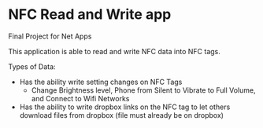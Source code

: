 NFC Read and Write app
============

Final Project for Net Apps

This application is able to read and write NFC data into NFC tags. 
 
Types of Data:
  - Has the ability write setting changes on NFC Tags
    - Change Brightness level, Phone from Silent to Vibrate to Full Volume, and Connect to Wifi Networks
  - Has the ability to write dropbox links on the NFC tag to let others download files from dropbox (file must already be on dropbox)
  
